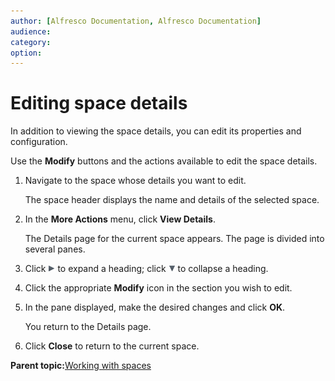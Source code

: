 ```yaml
---
author: [Alfresco Documentation, Alfresco Documentation]
audience: 
category: 
option: 
---
```


# Editing space details

In addition to viewing the space details, you can edit its properties and configuration.

Use the **Modify** buttons and the actions available to edit the space details.

1.  Navigate to the space whose details you want to edit.

    The space header displays the name and details of the selected space.

2.  In the **More Actions** menu, click **View Details**.

    The Details page for the current space appears. The page is divided into several panes.

3.  Click ![Expand](../images/im-expand.png) to expand a heading; click ![Collapse](../images/im-collapse.png) to collapse a heading.

4.  Click the appropriate **Modify** icon in the section you wish to edit.

5.  In the pane displayed, make the desired changes and click **OK**.

    You return to the Details page.

6.  Click **Close** to return to the current space.


**Parent topic:**[Working with spaces](../concepts/cuh-spaces.md)

